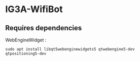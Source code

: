 # IG3A-WifiBot

## Requires dependencies
WebEngineWidget :
```
sudo apt install libqt5webenginewidgets5 qtwebengine5-dev qtpositioning5-dev
```
